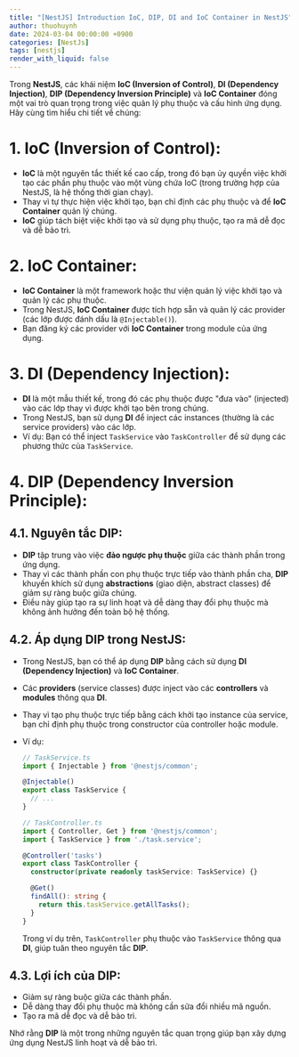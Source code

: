 ```yaml
---
title: "[NestJS] Introduction IoC, DIP, DI and IoC Container in NestJS"
author: thuohuynh
date: 2024-03-04 00:00:00 +0900
categories: [NestJs]
tags: [nestjs]
render_with_liquid: false
---
```


Trong **NestJS**, các khái niệm **IoC (Inversion of Control)**, **DI (Dependency Injection)**, **DIP (Dependency Inversion Principle)** và **IoC Container** đóng một vai trò quan trọng trong việc quản lý phụ thuộc và cấu hình ứng dụng. Hãy cùng tìm hiểu chi tiết về chúng:

# 1. IoC (Inversion of Control):
   - **IoC** là một nguyên tắc thiết kế cao cấp, trong đó bạn ủy quyền việc khởi tạo các phần phụ thuộc vào một vùng chứa IoC (trong trường hợp của NestJS, là hệ thống thời gian chạy).
   - Thay vì tự thực hiện việc khởi tạo, bạn chỉ định các phụ thuộc và để **IoC Container** quản lý chúng.
   - **IoC** giúp tách biệt việc khởi tạo và sử dụng phụ thuộc, tạo ra mã dễ đọc và dễ bảo trì.

# 2. IoC Container:
   - **IoC Container** là một framework hoặc thư viện quản lý việc khởi tạo và quản lý các phụ thuộc.
   - Trong NestJS, **IoC Container** được tích hợp sẵn và quản lý các provider (các lớp được đánh dấu là `@Injectable()`).
   - Bạn đăng ký các provider với **IoC Container** trong module của ứng dụng.

# 3. DI (Dependency Injection):
   - **DI** là một mẫu thiết kế, trong đó các phụ thuộc được "đưa vào" (injected) vào các lớp thay vì được khởi tạo bên trong chúng.
   - Trong NestJS, bạn sử dụng **DI** để inject các instances (thường là các service providers) vào các lớp.
   - Ví dụ: Bạn có thể inject `TaskService` vào `TaskController` để sử dụng các phương thức của `TaskService`.

# 4. DIP (Dependency Inversion Principle):
## 4.1. Nguyên tắc DIP:
   - **DIP** tập trung vào việc **đảo ngược phụ thuộc** giữa các thành phần trong ứng dụng.
   - Thay vì các thành phần con phụ thuộc trực tiếp vào thành phần cha, **DIP** khuyến khích sử dụng **abstractions** (giao diện, abstract classes) để giảm sự ràng buộc giữa chúng.
   - Điều này giúp tạo ra sự linh hoạt và dễ dàng thay đổi phụ thuộc mà không ảnh hưởng đến toàn bộ hệ thống.

## 4.2. Áp dụng DIP trong NestJS:
   - Trong NestJS, bạn có thể áp dụng **DIP** bằng cách sử dụng **DI (Dependency Injection)** và **IoC Container**.
   - Các **providers** (service classes) được inject vào các **controllers** và **modules** thông qua **DI**.
   - Thay vì tạo phụ thuộc trực tiếp bằng cách khởi tạo instance của service, bạn chỉ định phụ thuộc trong constructor của controller hoặc module.
   - Ví dụ:

     ```typescript
     // TaskService.ts
     import { Injectable } from '@nestjs/common';

     @Injectable()
     export class TaskService {
       // ...
     }

     // TaskController.ts
     import { Controller, Get } from '@nestjs/common';
     import { TaskService } from './task.service';

     @Controller('tasks')
     export class TaskController {
       constructor(private readonly taskService: TaskService) {}

       @Get()
       findAll(): string {
         return this.taskService.getAllTasks();
       }
     }
     ```

     Trong ví dụ trên, `TaskController` phụ thuộc vào `TaskService` thông qua **DI**, giúp tuân theo nguyên tắc **DIP**.

## 4.3. Lợi ích của DIP:
   - Giảm sự ràng buộc giữa các thành phần.
   - Dễ dàng thay đổi phụ thuộc mà không cần sửa đổi nhiều mã nguồn.
   - Tạo ra mã dễ đọc và dễ bảo trì.

Nhớ rằng **DIP** là một trong những nguyên tắc quan trọng giúp bạn xây dựng ứng dụng NestJS linh hoạt và dễ bảo trì.
